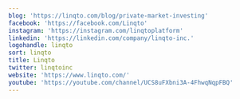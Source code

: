 ```yaml
---
blog: 'https://linqto.com/blog/private-market-investing'
facebook: 'https://facebook.com/Linqto'
instagram: 'https://instagram.com/linqtoplatform'
linkedin: 'https://linkedin.com/company/linqto-inc.'
logohandle: linqto
sort: linqto
title: Linqto
twitter: linqtoinc
website: 'https://www.linqto.com/'
youtube: 'https://youtube.com/channel/UCS8uFXbni3A-4FhwqNqpFBQ'
---
```

